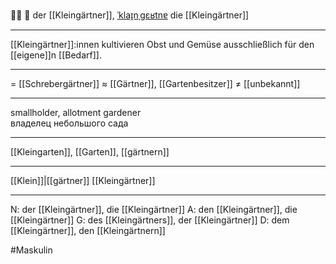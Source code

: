 🧑‍🌾 🔵 der [[Kleingärtner]], [ˈklaɪ̯nˌɡɛʁtnɐ](https://youglish.com/pronounce/Kleingärtner/german)
die [[Kleingärtner]]

---
[[Kleingärtner]]:innen kultivieren Obst und Gemüse ausschließlich für den [[eigene]]n [[Bedarf]].

---
= [[Schrebergärtner]]
≈ [[Gärtner]], [[Gartenbesitzer]]
≠ [[unbekannt]]

---
smallholder, allotment gardener  
владелец небольшого сада

---
[[Kleingarten]], [[Garten]], [[gärtnern]]

---
[[Klein]]|[[gärtner]]
[[Kleingärtner]]


---
N: der [[Kleingärtner]], die [[Kleingärtner]]
A: den [[Kleingärtner]], die [[Kleingärtner]]
G: des [[Kleingärtners]], der [[Kleingärtner]]
D: dem [[Kleingärtner]], den [[Kleingärtnern]]

#Maskulin 